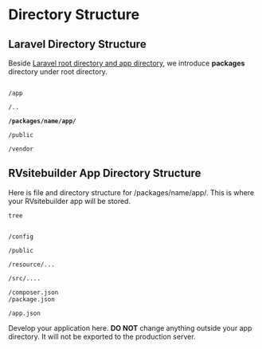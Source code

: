 # Directory Structure

## Laravel Directory Structure

Beside [Laravel root directory and app directory](https://laravel.com/docs/master/structure), we introduce **packages** directory under root directory.  

<pre><code>
/app 

/.. 

<b>/packages/name/app/</b>

/public 

/vendor 
</code></pre>
 

## RVsitebuilder App Directory Structure 


Here is file and directory structure for /packages/name/app/. This is where your RVsitebuilder app will be stored.  

```
tree


/config 

/public 

/resource/... 

/src/.... 

/composer.json 
/package.json 

/app.json 
```
 
Develop your application here. **DO NOT** change anything outside your app directory. It will not be exported to the production server. 
